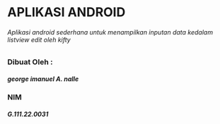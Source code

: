 # APLIKASI ANDROID
###### Aplikasi android sederhana untuk menampilkan inputan data kedalam listview edit oleh kifty

### Dibuat Oleh :
##### george imanuel A. nalle
### NIM
##### G.111.22.0031
